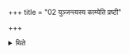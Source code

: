 +++
title = "02 युञ्जन्त्यस्य काम्येति प्रष्टी"

+++

<details><summary>थिते</summary>

युञ्जन्त्यस्य काम्येति प्रष्टी २
</details>
